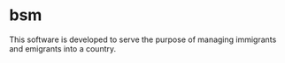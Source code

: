 # bsm
This software is developed to serve the purpose of managing immigrants and emigrants into a country.
